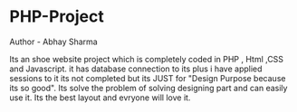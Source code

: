 # PHP-Project
Author - Abhay Sharma

Its an shoe website project which is completely coded in PHP , Html ,CSS and Javascript. 
it has database connection to its plus i have applied sessions to it its not completed but its JUST for "Design Purpose because its so good".
Its solve the problem of solving designing part and can easily use it. Its the best layout and evryone will love it.
